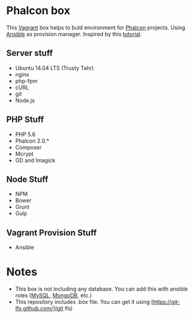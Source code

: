 # Phalcon box
This [Vagrant](https://www.vagrantup.com/) box helps to buld environment for [Phalcon](https://github.com/phalcon/cphalcon) projects. 
Using [Ansible](https://github.com/ansible/ansible) as provision manager.
Inspired by this [tutorial](https://github.com/hollodotme/Helpers/blob/master/Tutorials/vagrant/self-hosted-vagrant-boxes-with-versioning.md).

## Server stuff ##
- Ubuntu 14.04 LTS (Trusty Tahr)
- nginx
- php-fpm
- cURL
- git
- Node.js
  
## PHP Stuff ##
- PHP 5.6
- Phalcon 2.0.*
- Composer
- Mcrypt
- GD and Imagick
    
## Node Stuff ##
- NPM
- Bower
- Grunt
- Gulp

## Vagrant Provision Stuff ##
- Ansible

# Notes #
- This box is not including any database. You can add this with ansible roles ([MySQL](https://github.com/geerlingguy/ansible-role-mysql), [MongoDB](https://github.com/UnderGreen/ansible-role-mongodb), etc.)
- This repository includes .box file. You can get it using [https://git-lfs.github.com/](git lfs)
